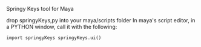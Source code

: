 Springy Keys tool for Maya

drop springyKeys,py into your maya/scripts folder
In maya's script editor, in a PYTHON window, call it with the following:

`import springyKeys
springyKeys.ui()`
